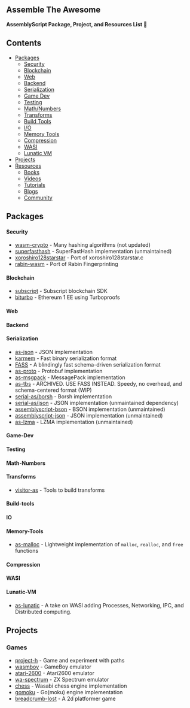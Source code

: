 ## Assemble The Awesome

**AssemblyScript Package, Project, and Resources List 🚀**
## Contents

- [Packages](#packages)
    - [Security](#security)
    - [Blockchain](#blockchain)
    - [Web](#web)
    - [Backend](#backend)
    - [Serialization](#serialization)
    - [Game Dev](#game-dev)
    - [Testing](#testing)
    - [Math/Numbers](#math-numbers)
    - [Transforms](#transforms)
    - [Build Tools](#build-tools)
    - [I/O](#io)
    - [Memory Tools](#memory-tools)
    - [Compression](#compression)
    - [WASI](#wasi)
    - [Lunatic VM](#lunatic-vm)
- [Projects](#projects)
- [Resources](#resources)
    - [Books](#books)
    - [Videos](#videos)
    - [Tutorials](#tutorials)
    - [Blogs](#blogs)
    - [Community](#community)

## Packages
#### Security
- [wasm-crypto](https://github.com/jedisct1/wasm-crypto) - Many hashing algorithms (not updated)
- [superfasthash](https://github.com/mjethani/superfasthash) - SuperFastHash implementation (unmaintained)
- [xoroshiro128starstar](https://github.com/krisselden/xoroshiro128starstar) - Port of xoroshiro128starstar.c
- [rabin-wasm](https://github.com/hugomrdias/rabin-wasm) - Port of Rabin Fingerprinting
#### Blockchain
- [subscript](https://github.com/ascontract/subscript) - Subscript blockchain SDK
- [biturbo](https://github.com/ewasm/biturbo) - Ethereum 1 EE using Turboproofs
#### Web
#### Backend
#### Serialization
- [as-json](https://github.com/JairusSW/as-json) - JSON implementation
- [karmem](https://github.com/inkeliz/karmem) - Fast binary serialization format
- [FASS](https://github.com/JairusSW/fass) - A blindingly fast schema-driven serialization format
- [as-proto](https://github.com/piotr-oles/as-proto) - Protobuf implementation
- [as-msgpack](https://github.com/wapc/as-msgpack) - MessagePack implementation
- [as-tbs](https://github.com/JairusSW/as-tbs) - ARCHIVED. USE FASS INSTEAD. Speedy, no overhead, and schema-centered format (WIP)
- [serial-as/borsh](https://github.com/gagdiez/serial-as/tree/main/borsh) - Borsh implementation
- [serial-as/json](https://github.com/gagdiez/serial-as/tree/main/json) - JSON implementation (unmaintained dependency)
- [assemblyscript-bson](https://github.com/nearprotocol/assemblyscript-bson) - BSON implementation (unmaintained)
- [assemblyscript-json](https://github.com/near/assemblyscript-json) - JSON implementation (unmaintained)
- [as-lzma](https://github.com/01alchemist/AS-LZMA) - LZMA implementation (unmaintained)
#### Game-Dev
#### Testing
#### Math-Numbers
#### Transforms
- [visitor-as](https://github.com/as-pect/visitor-as) - Tools to build transforms
#### Build-tools
#### IO
#### Memory-Tools
- [as-malloc](https://github.com/fabriciopashaj/as-malloc) - Lightweight implementation of `malloc`, `realloc`, and `free` functions
#### Compression
#### WASI
#### Lunatic-VM
- [as-lunatic](https://github.com/lunatic-solutions/as-lunatic) - A take on WASI adding Processes, Networking, IPC, and Distributed computing.
## Projects

### Games
- [project-h](https://github.com/Tugcga/Project-H) - Game and experiment with paths
- [wasmboy](https://github.com/torch2424/wasmBoy) - GameBoy emulator
- [atari-2600](https://github.com/ColinEberhardt/atari2600-wasm) - Atari2600 emulator
- [wa-spectrum](https://github.com/Dotneteer/wa-spectrum-engine) - ZX Spectrum emulator
- [chess](https://github.com/mhonert/chess) - Wasabi chess engine implementation
- [gomoku](https://github.com/jolestar/gomoku-wasm) - Go(moku) engine implementation
- [breadcrumb-lost](https://github.com/ttulka/2d-videogame-in-assemblyscript) - A 2d platformer game

